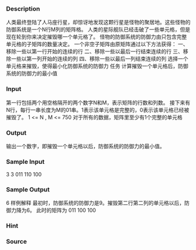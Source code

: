 
### Description
人类最终登陆了人马座行星，却惊讶地发现这颗行星是怪物的聚居地。这些怪物的防御系统是一个N行M列的矩阵格。
人类的星际舰队已经击破了一些单元格，但是现在轮到你来决定摧毁哪一个单元格了。
怪物的防御系统的防御力由只包含完整单元格的子矩阵的数量决定。
一个非空子矩阵由原矩阵通过以下方法获得：
一、移除一些以第一行开始的连续的行
二、移除一些以最后一行结束连续的行
三、移除一些以第一列开始的连续的列
四、移除一些以最后一列结束连续的列
选择一个单元格来摧毁，使得最小化防御系统的防御力
任务
计算摧毁一个单元格后，防御系统的防御力的最小值

### Input
第一行包括两个用空格隔开的两个数字N和M，表示矩阵的行数和列数。
接下来有N行，每行一串长度为M的01串。1表示该单元格是完整的，0表示该单元格已经被摧毁了。
1 <= N , M <= 750
对于所有的数据，矩阵里至少有1个完整的单元格

### Output
输出一个数字，即摧毁一个单元格以后，防御系统的防御力的最小值。

### Sample Input
3 3
011
110
100
### Sample Output
6
样例解释
最初时，防御系统的防御力是9。摧毁第二行第二列的单元格以后，防御力降为6。
此时的矩阵为
011
100
100
### Hint

### Source
